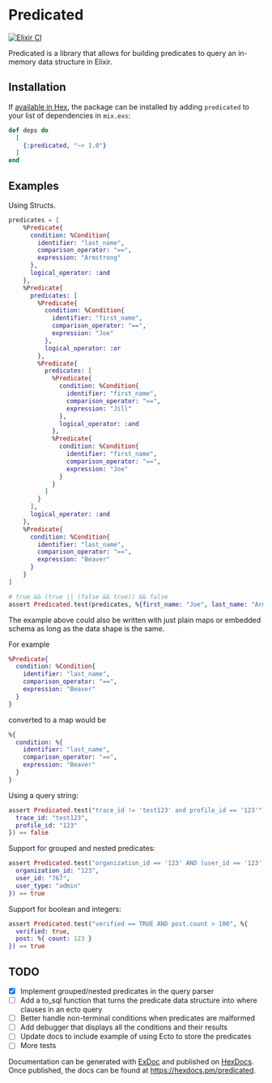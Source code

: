 # Predicated

[![Elixir CI](https://github.com/themusicman/predicated/actions/workflows/elixir.yml/badge.svg)](https://github.com/themusicman/predicated/actions/workflows/elixir.yml)

Predicated is a library that allows for building predicates to query an in-memory data structure in Elixir.

## Installation

If [available in Hex](https://hex.pm/packages/predicated), the package can be installed
by adding `predicated` to your list of dependencies in `mix.exs`:

```elixir
def deps do
  [
    {:predicated, "~> 1.0"}
  ]
end
```

## Examples

Using Structs.

```elixir
predicates = [
    %Predicate{
      condition: %Condition{
        identifier: "last_name",
        comparison_operator: "==",
        expression: "Armstrong"
      },
      logical_operator: :and
    },
    %Predicate{
      predicates: [
        %Predicate{
          condition: %Condition{
            identifier: "first_name",
            comparison_operator: "==",
            expression: "Joe"
          },
          logical_operator: :or
        },
        %Predicate{
          predicates: [
            %Predicate{
              condition: %Condition{
                identifier: "first_name",
                comparison_operator: "==",
                expression: "Jill"
              },
              logical_operator: :and
            },
            %Predicate{
              condition: %Condition{
                identifier: "first_name",
                comparison_operator: "==",
                expression: "Joe"
              }
            }
          ]
        }
      ],
      logical_operator: :and
    },
    %Predicate{
      condition: %Condition{
        identifier: "last_name",
        comparison_operator: "==",
        expression: "Beaver"
      }
    }
]

# true && (true || (false && true)) && false
assert Predicated.test(predicates, %{first_name: "Joe", last_name: "Armstrong"}) == false
```

The example above could also be written with just plain maps or embedded schema as long as the data shape is the same. 

For example

```elixir
%Predicate{
  condition: %Condition{
    identifier: "last_name",
    comparison_operator: "==",
    expression: "Beaver"
  }
}
```

converted to a map would be

```elixir
%{
  condition: %{
    identifier: "last_name",
    comparison_operator: "==",
    expression: "Beaver"
  }
}
```

Using a query string:

```elixir
assert Predicated.test("trace_id != 'test123' and profile_id == '123'", %{
  trace_id: "test123",
  profile_id: "123"
}) == false

```

Support for grouped and nested predicates:

```elixir
assert Predicated.test("organization_id == '123' AND (user_id == '123' OR user_id == '456' OR (user_type == 'admin' OR user_type == 'editor'))", %{
  organization_id: "123",
  user_id: "767",
  user_type: "admin"
}) == true

```

Support for boolean and integers:

```elixir
assert Predicated.test("verified == TRUE AND post.count > 100", %{
  verified: true,
  post: %{ count: 123 }
}) == true

```


## TODO

- [x] Implement grouped/nested predicates in the query parser
- [ ] Add a to_sql function that turns the predicate data structure into where clauses in an ecto query
- [ ] Better handle non-terminal conditions when predicates are malformed
- [ ] Add debugger that displays all the conditions and their results
- [ ] Update docs to include example of using Ecto to store the predicates
- [ ] More tests

Documentation can be generated with [ExDoc](https://github.com/elixir-lang/ex_doc)
and published on [HexDocs](https://hexdocs.pm). Once published, the docs can
be found at <https://hexdocs.pm/predicated>.

